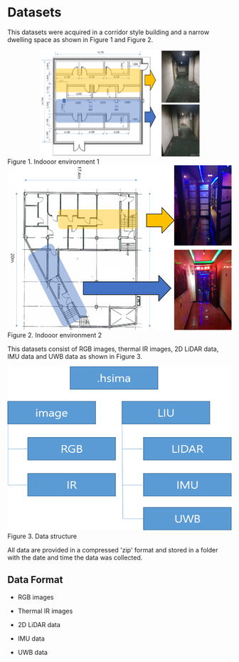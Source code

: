 # Datasets
This datasets were acquired in a corridor style building and a narrow dwelling space as shown in Figure 1 and Figure 2.

<div style="text-align:center"><img src="Indoor_environment_1.png"  width="360" height="240"></div>
Figure 1. Indooor environment 1


<div style="text-align:center"><img src="Indoor_environment_2.png"  width="700" height="370"></div>
Figure 2. Indooor environment 2



This datasets consist of RGB images, thermal IR images, 2D LiDAR data, IMU data and UWB data as shown in Figure 3.

<div style="text-align:center"><img src="data_structure.png"  width="700" height="370"></div>
Figure 3. Data structure 



All data are provided in a compressed 'zip' format and stored in a folder with the date and time the data was collected.



## Data Format
- RGB images

- Thermal IR images

- 2D LiDAR data

- IMU data

- UWB data


